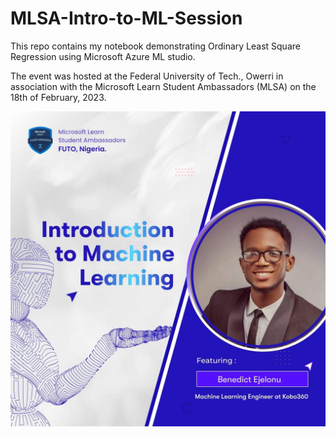 # MLSA-Intro-to-ML-Session

This repo contains my notebook demonstrating Ordinary Least Square Regression using Microsoft Azure ML studio.

The event was hosted at the Federal University of Tech., Owerri in association with the Microsoft Learn Student Ambassadors (MLSA) on the 18th of February, 2023.

![alt-text](https://github.com/Bwhiz/MLSA-Intro-to-ML-Session/blob/main/additional_files/MLSA_intro_ML_session.jpeg)
